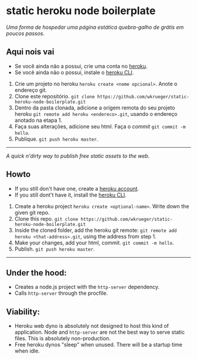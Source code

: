 # static heroku node boilerplate

_Uma forma de hospedar uma página estática quebra-galho de grátis em poucos passos._

## Aqui nois vai

* Se você ainda não a possui, crie uma conta no [heroku](https://heroku.com).
* Se você ainda não o possui, instale o [heroku CLI](https://devcenter.heroku.com/articles/heroku-cli).

1.  Crie um projeto no heroku `heroku create <nome opcional>`. Anote o endereço git.
2.  Clone este repositório. `git clone https://github.com/wkrueger/static-heroku-node-boilerplate.git`
3.  Dentro da pasta clonada, adicione a origem remota do seu projeto heroku `git remote add heroku <endereco>.git`, usando o endereço anotado na etapa 1.
4.  Faça suas alterações, adicione seu html. Faça o _commit_ `git commit -m hello`.
5.  Publique. `git push heroku master`.

---

_A quick n'dirty way to publish free static assets to the web._

## Howto

* If you still don't have one, create a [heroku account](https://heroku.com).
* If you still dont't have it, install the [heroku CLI](https://devcenter.heroku.com/articles/heroku-cli).

1.  Create a heroku project `heroku create <optional-name>`. Write down the given git repo.
2.  Clone this repo. `git clone https://github.com/wkrueger/static-heroku-node-boilerplate.git`
3.  Inside the cloned folder, add the heroku git remote: `git remote add heroku <that-address>.git`, using the address from step 1.
4.  Make your changes, add your html, commit. `git commit -m hello`.
5.  Publish. `git push heroku master`.

---

## Under the hood:

* Creates a node.js project with the `http-server` dependency.
* Calls `http-server` through the procfile.

## Viability:

* Heroku web dyno is absolutely not designed to host this kind of application. Node and `http-server` are not the best way to serve static files. This is absolutely non-production.
* Free heroku dynos "sleep" when unused. There will be a startup time when idle.
